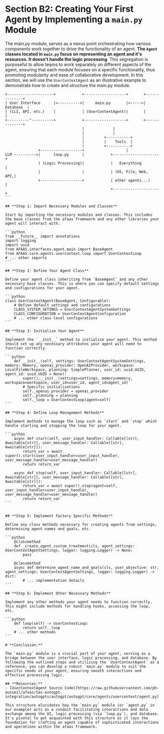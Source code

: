 # Section B2: Creating Your First Agent by Implementing a `main.py` Module

The main.py module, serves as a nexus point orchestrating how various components work together to drive the functionality of an agent. **The `Agent` classes located in `main.py` focus on representing an agent and it's resources. It doesn't handle the logic processing**.
This segregation is purposeful to allow teams to work separately on different aspects of the agent, ensuring that each module focuses on a specific functionality, thus promoting modularity and ease of collaborative development.
In this section, we will use the `UserContextAgent` as an illustrative example to demonstrate how to create and structure the main.py module.

``````
+---------------------+            +-------------------+       +--------------+
| User Interface      |<---------->|     main.py       |<----->|    Database  |
| (CLI, API, etc.)    |            | (UserContextAgent)|       |              |
+----------^----------+            +-------------------+       +--------------+
                                   |             |                             
                                   |             |  
                                   |         +-----------+                           
                                   |         |    Tools  |                    
                                   |         +-----------+                      
               +-------------------+                   |        
LLM ---------->|      loop.py      |            +---------------------+
               | (Logic Processing)|            |   Everything        | 
               |                   |            | (OS, File, Web, API,|     
               +-------------------+            | other agents...)    | 
                                                +---------------------+   
```

## **Step 1: Import Necessary Modules and Classes**

Start by importing the necessary modules and classes. This includes the base classes from the afaas framework and any other libraries your agent will interact with.

```python
from __future__ import annotations
import logging
import uuid
from AFAAS.interfaces.agent.main import BaseAgent
from AFAAS.core.agents.usercontext.loop import UserContextLoop
# ... other imports
```

## **Step 2: Define Your Agent Class**

Define your agent class inheriting from `BaseAgent` and any other necessary base classes. This is where you can specify default settings and configurations for your agent.

```python
class UserContextAgent(BaseAgent, Configurable):
    # Define default settings and configurations
    CLASS_SYSTEM_SETINGS = UserContextAgentSystemSettings
    CLASS_CONFIGURATION = UserContextAgentConfiguration
    # ... other class-level configurations
```

## **Step 3: Initialize Your Agent**

Implement the `__init__` method to initialize your agent. This method should set up any necessary attributes your agent will need to function correctly.

```python
    def __init__(self, settings: UserContextAgentSystemSettings,  memory: Memory, openai_provider: OpenAIProvider, workspace: LocalFileWorkspace, planning: SimplePlanner, user_id: uuid.UUID, agent_id: uuid.UUID = None):
        super().__init__(settings=settings, memory=memory, workspace=workspace, user_id=user_id, agent_id=agent_id)
        # Specific initializations
        self._openai_provider = openai_provider
        self._planning = planning
        self._loop = UserContextLoop(agent=self)
```

## **Step 4: Define Loop Management Methods**

Implement methods to manage the loop such as `start` and `stop` which handle starting and stopping the loop for your agent.

```python
    async def start(self, user_input_handler: Callable[[str], Awaitable[str]], user_message_handler: Callable[[str], Awaitable[str]]):
        return_var = await super().start(user_input_handler=user_input_handler, user_message_handler=user_message_handler)
        return return_var
    
    async def stop(self, user_input_handler: Callable[[str], Awaitable[str]], user_message_handler: Callable[[str], Awaitable[str]]):
        return_var = await super().stop(agent=self, user_input_handler=user_input_handler, user_message_handler=user_message_handler)
        return return_var
```


## **Step 5: Implement Factory Specific Methods**

Define any class methods necessary for creating agents from settings, determining agent names and goals, etc.

```python
    @classmethod
    def _create_agent_custom_treatment(cls, agent_settings: UserContextAgentSettings, logger: logging.Logger) -> None:
        pass

    @classmethod
    async def determine_agent_name_and_goals(cls, user_objective: str, agent_settings: UserContextAgentSettings, logger: logging.Logger) -> dict:
        # ... implementation details
```

## **Step 6: Implement Other Necessary Methods**

Implement any other methods your agent needs to function correctly. This might include methods for handling hooks, accessing the loop, etc.

```python
    def loop(self) -> UserContextLoop:
        return self._loop
    # ... other methods
```

# **Conclusion:**

The `main.py` module is a crucial part of your agent, serving as a bridge between the user interface, logic processing, and database. By following the outlined steps and utilizing the `UserContextAgent` as a reference, you can develop a robust `main.py` module to suit the specific needs of your agent, ensuring smooth interactions and effective processing logic.

## **Resources:**
- [UserContextAgent Source Code](https://raw.githubusercontent.com/ph-ausseil/afaas/5as-autogpt-integration/autogpts/autogpt/autogpt/core/agents/usercontext/agent.py)

This structure elucidates how the `main.py` module (or `agent.py` in our example) acts as a conduit facilitating interactions and data exchange among the UI, logic processing (via `loop.py`), and database. It's pivotal to get acquainted with this structure as it lays the foundation for crafting an agent capable of sophisticated interactions and operations within the afaas framework.
